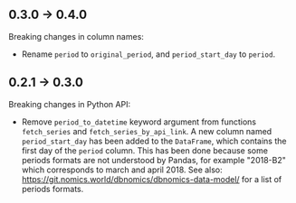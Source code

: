 ## 0.3.0 -> 0.4.0

Breaking changes in column names:

- Rename `period` to `original_period`, and `period_start_day` to `period`.

## 0.2.1 -> 0.3.0

Breaking changes in Python API:

- Remove `period_to_datetime` keyword argument from functions `fetch_series` and `fetch_series_by_api_link`. A new column named `period_start_day` has been added to the `DataFrame`, which contains the first day of the `period` column. This has been done because some periods formats are not understood by Pandas, for example "2018-B2" which corresponds to march and april 2018. See also: https://git.nomics.world/dbnomics/dbnomics-data-model/ for a list of periods formats.